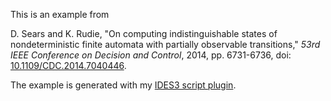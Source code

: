 This is an example from

D. Sears and K. Rudie,
"On computing indistinguishable states of nondeterministic finite automata with partially observable transitions,"
*53rd IEEE Conference on Decision and Control*,
2014, pp. 6731-6736, doi: [10.1109/CDC.2014.7040446](https://doi.org/10.1109/CDC.2014.7040446).

The example is generated with my [IDES3 script plugin](https://github.com/RichardYan314/IDES3-Script).